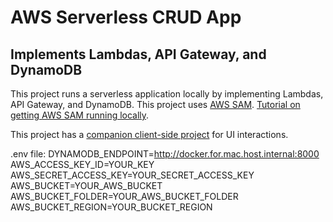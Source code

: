 # AWS Serverless CRUD App 

## Implements Lambdas, API Gateway, and DynamoDB

This project runs a serverless application locally by implementing Lambdas, API Gateway, and DynamoDB.  This project uses [AWS SAM](https://aws.amazon.com/serverless/sam/).  [Tutorial on getting AWS SAM running locally](https://github.com/aaronwht/aws-sam-dynamodb-local).  

This project has a [companion client-side project](https://github.com/aaronwht/aws-serverless-client) for UI interactions.

.env file: 
DYNAMODB_ENDPOINT=http://docker.for.mac.host.internal:8000
AWS_ACCESS_KEY_ID=YOUR_KEY
AWS_SECRET_ACCESS_KEY=YOUR_SECRET_ACCESS_KEY
AWS_BUCKET=YOUR_AWS_BUCKET
AWS_BUCKET_FOLDER=YOUR_AWS_BUCKET_FOLDER
AWS_BUCKET_REGION=YOUR_BUCKET_REGION